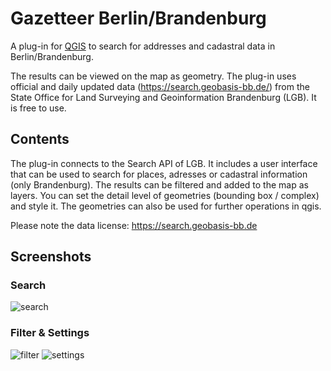 # Gazetteer Berlin/Brandenburg

A plug-in for [QGIS](https://github.com/qgis/QGIS) to search for addresses and cadastral data in Berlin/Brandenburg.

The results can be viewed on the map as geometry. The plug-in uses official and daily updated data (https://search.geobasis-bb.de/) from the State Office for Land Surveying and Geoinformation Brandenburg (LGB). It is free to use.


## Contents

The plug-in connects to the Search API of LGB. It includes a user interface that can be used to search for places, adresses or cadastral information (only Brandenburg). The results can be filtered and added to the map as layers. You can set the detail level of geometries (bounding box / complex) and style it. The geometries can also be used for further operations in qgis.

Please note the data license: https://search.geobasis-bb.de

## Screenshots

### Search
![search](https://user-images.githubusercontent.com/32599063/151977818-5b2e5bd6-ff6e-4b96-a6a5-d2f0d3ff0b9d.PNG)

### Filter & Settings
![filter](https://user-images.githubusercontent.com/32599063/151977824-0810ba9d-a18e-4f49-9172-eb7312e58fdf.PNG)
![settings](https://user-images.githubusercontent.com/32599063/151978677-9bc75ff0-a33b-43c5-bd42-22b3281ab9f9.PNG)
